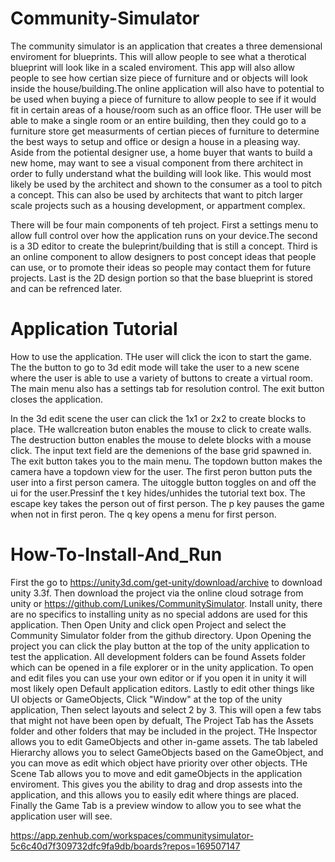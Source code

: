 # Community-Simulator
The community simulator is an application that creates a three demensional enviroment for blueprints. This will allow people to see what a therotical blueprint will look like in a scaled enviroment. This app will also allow people to see how certian size piece of furniture and or objects will look inside the house/building.The online application will also have to potential to be used when buying a piece of furniture to allow people to see if it would fit in certain areas of a house/room such as an office floor. THe user will be able to make a single room or an entire building, then they could go to a furniture store get measurments of certian pieces of furniture to determine the best ways to setup and office or design a house in a pleasing way. Aside from the potiental designer use, a home buyer that wants to build a new home, may want to see a visual component from there architect in order to fully understand what the building will look like. This would most likely be used by the architect and shown to the consumer as a tool to pitch a concept. This can also be used by architects that want to pitch larger scale projects such as a housing development, or appartment complex.

There will be four main components of teh project. First a settings menu to allow full control over how the application runs on your device.The second is a 3D editor to create the buleprint/building that is still a concept. Third is an online component to allow designers to post concept ideas that people can use, or to promote their ideas so people may contact them for future projects. Last is the 2D design portion so that the base blueprint is stored and can be refrenced later.

# Application Tutorial
How to use the application.
THe user will click the icon to start the game. The the button to go to 3d edit mode will take the user to a new scene where the user is able to use a variety of buttons to create a virtual room. The main menu also has a settings tab for resolution control. The exit button closes the application.

In the 3d edit scene the user can click the 1x1 or 2x2 to create blocks to place. THe wallcreation buton enables the mouse to click to create walls. The destruction button enables the mouse to delete blocks with a mouse click. The input text field are the demenions of the base grid spawned in. The exit button takes you to the main menu. The topdown button makes the camera have a topdown view for the user. The first peron button puts the user into a first person camera. The uitoggle button toggles on and off the ui for the user.Pressinf the t key hides/unhides the tutorial text box. The escape key takes the person out of first person. The p key pauses the game when not in first peron. The q key opens a menu for first person.

# How-To-Install-And_Run
First the go to https://unity3d.com/get-unity/download/archive to download unity 3.3f.
Then download the project via the online cloud sotrage from unity or https://github.com/Lunikes/CommunitySimulator.
Install unity, there are no specifics to installing unity as no special addons are used for this application.
Then Open Unity and click open Project and select the Community Simulator folder from the github directory.
Upon Opening the project you can click the play button at the top of the unity application to test the application.
All development folders can be found Assets folder which can be opened in a file explorer or in the unity application.
To open and edit files you can use your own editor or if you open it in unity it will most likely open Default application editors.
Lastly to edit other things like UI objects or GameObjects, Click "Window" at the top of the unity application,
Then select layouts and select 2 by 3.
This will open a few tabs that might not have been open by defualt, The Project Tab has the Assets folder and other folders that may be included in the project.
THe Inspector allows you to edit GameObjects and other in-game assets.
The tab labeled Hierarchy allows you to select GameObjects based on the GameObject, and you can move as edit which object have priority over other objects.
THe Scene Tab allows you to move and edit gameObjects in the application enviroment.
This gives you the ability to drag and drop assests into the application, and this allows you to easily edit where things are placed.
Finally the Game Tab is a preview window to allow you to see what the application user will see.



https://app.zenhub.com/workspaces/communitysimulator-5c6c40d7f309732dfc9fa9db/boards?repos=169507147

